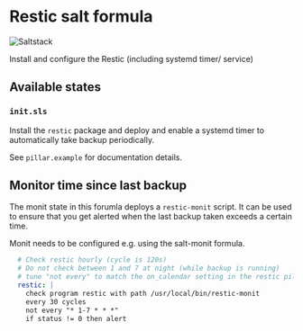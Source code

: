 # Restic salt formula

![Saltstack](https://github.com/chr4/salt-restic/workflows/Saltstack/badge.svg)

Install and configure the Restic (including systemd timer/ service)


## Available states

### ``init.sls``

Install the `restic` package and deploy and enable a systemd timer to
automatically take backup periodically.

See `pillar.example` for documentation details.


## Monitor time since last backup

The monit state in this forumla deploys a `restic-monit` script. It can be used to ensure that you get alerted when the last backup taken exceeds a certain time.

Monit needs to be configured e.g. using the salt-monit formula.

```yaml
  # Check restic hourly (cycle is 120s)
  # Do not check between 1 and 7 at night (while backup is running)
  # tune "not every" to match the on_calendar setting in the restic pillar
  restic: |
    check program restic with path /usr/local/bin/restic-monit
    every 30 cycles
    not every "* 1-7 * * *"
    if status != 0 then alert
```
